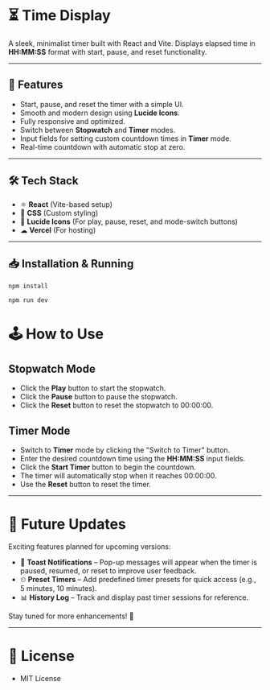 # ⏳ Time Display  

A sleek, minimalist timer built with React and Vite. Displays elapsed time in **HH:MM:SS** format with start, pause, and reset functionality.  

---

## 🚀 Features  
- Start, pause, and reset the timer with a simple UI.  
- Smooth and modern design using **Lucide Icons**.  
- Fully responsive and optimized.  
- Switch between **Stopwatch** and **Timer** modes.  
- Input fields for setting custom countdown times in **Timer** mode.  
- Real-time countdown with automatic stop at zero.  

---

## 🛠 Tech Stack  
- ⚛ **React** (Vite-based setup)  
- 🎨 **CSS** (Custom styling)  
- 🔗 **Lucide Icons** (For play, pause, reset, and mode-switch buttons)  
- ☁ **Vercel** (For hosting)  

---

## 📥 Installation & Running  
```
npm install
```

```
npm run dev
```

# 🕹 How to Use  

## Stopwatch Mode  
- Click the **Play** button to start the stopwatch.  
- Click the **Pause** button to pause the stopwatch.  
- Click the **Reset** button to reset the stopwatch to 00:00:00.  

## Timer Mode  
- Switch to **Timer** mode by clicking the "Switch to Timer" button.  
- Enter the desired countdown time using the **HH:MM:SS** input fields.  
- Click the **Start Timer** button to begin the countdown.  
- The timer will automatically stop when it reaches 00:00:00.  
- Use the **Reset** button to reset the timer.  

---

# 🔮 Future Updates  

Exciting features planned for upcoming versions:  

- 🔔 **Toast Notifications** – Pop-up messages will appear when the timer is paused, resumed, or reset to improve user feedback.  
- ⏲ **Preset Timers** – Add predefined timer presets for quick access (e.g., 5 minutes, 10 minutes).  
- 📊 **History Log** – Track and display past timer sessions for reference.  

Stay tuned for more enhancements! 🚀  

---

# 📜 License  
- MIT License



